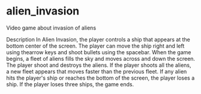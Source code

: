 # alien_invasion
Video game about invasion of aliens

Description
In Alien Invasion, the player controls a ship that appears at the bottom center of the screen. The player can move the ship right and left using thearrow keys and shoot bullets using the spacebar. When the game begins, a fleet of aliens fills the sky and moves across and down the screen. The player shoot and destroys the aliens. If the player shoots all the aliens, a new fleet appears that moves faster than the previous fleet. If any alien hits the player's ship or reaches the bottom of the screen, the player loses a ship. If the player loses three ships, the game ends.
